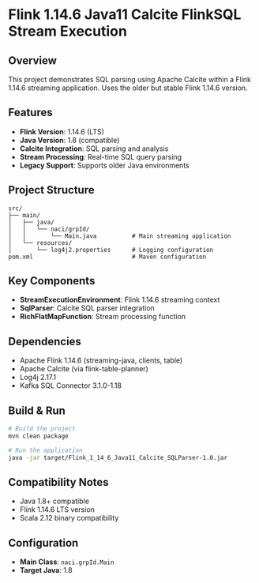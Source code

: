 # Flink 1.14.6 Java11 Calcite FlinkSQL Stream Execution

## Overview
This project demonstrates SQL parsing using Apache Calcite within a Flink 1.14.6 streaming application. Uses the older but stable Flink 1.14.6 version.

## Features
- **Flink Version**: 1.14.6 (LTS)
- **Java Version**: 1.8 (compatible)
- **Calcite Integration**: SQL parsing and analysis
- **Stream Processing**: Real-time SQL query parsing
- **Legacy Support**: Supports older Java environments

## Project Structure
```
src/
├── main/
│   ├── java/
│   │   └── naci/grpId/
│   │       └── Main.java          # Main streaming application
│   └── resources/
│       └── log4j2.properties      # Logging configuration
pom.xml                            # Maven configuration
```

## Key Components
- **StreamExecutionEnvironment**: Flink 1.14.6 streaming context
- **SqlParser**: Calcite SQL parser integration
- **RichFlatMapFunction**: Stream processing function

## Dependencies
- Apache Flink 1.14.6 (streaming-java, clients, table)
- Apache Calcite (via flink-table-planner)
- Log4j 2.17.1
- Kafka SQL Connector 3.1.0-1.18

## Build & Run
```bash
# Build the project
mvn clean package

# Run the application
java -jar target/Flink_1_14_6_Java11_Calcite_SQLParser-1.0.jar
```

## Compatibility Notes
- Java 1.8+ compatible
- Flink 1.14.6 LTS version
- Scala 2.12 binary compatibility

## Configuration
- **Main Class**: `naci.grpId.Main`
- **Target Java**: 1.8